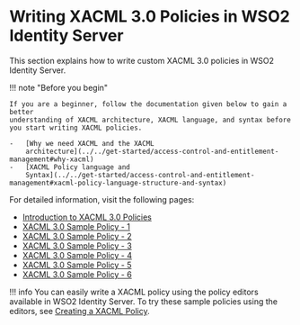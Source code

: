 # Writing XACML 3.0 Policies in WSO2 Identity Server

This section explains how to write custom XACML 3.0 policies in WSO2
Identity Server.

!!! note "Before you begin"
    
    If you are a beginner, follow the documentation given below to gain a better 
    understanding of XACML architecture, XACML language, and syntax before you start writing XACML policies. 
    
    -   [Why we need XACML and the XACML
        architecture](../../get-started/access-control-and-entitlement-management#why-xacml)
    -   [XACML Policy language and
        Syntax](../../get-started/access-control-and-entitlement-management#xacml-policy-language-structure-and-syntax)
    

For detailed information, visit the following pages:

-   [Introduction to XACML 3.0 Policies](../../learn/introduction-to-xacml-3.0-policies)
-   [XACML 3.0 Sample Policy - 1](../../learn/xacml-3.0-sample-policy-1)
-   [XACML 3.0 Sample Policy - 2](../../learn/xacml-3.0-sample-policy-2)
-   [XACML 3.0 Sample Policy - 3](../../learn/xacml-3.0-sample-policy-3)
-   [XACML 3.0 Sample Policy - 4](../../learn/xacml-3.0-sample-policy-4)
-   [XACML 3.0 Sample Policy - 5](../../learn/xacml-3.0-sample-policy-5)
-   [XACML 3.0 Sample Policy - 6](../../learn/xacml-3.0-sample-policy-6)

!!! info
    You can easily write a XACML policy using the policy editors
    available in WSO2 Identity Server. To try these sample policies using
    the editors, see [Creating a XACML Policy](../../learn/creating-a-xacml-policy).

